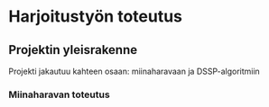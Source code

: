 # Harjoitustyön toteutus

## Projektin yleisrakenne
Projekti jakautuu kahteen osaan: miinaharavaan ja DSSP-algoritmiin

### Miinaharavan toteutus

